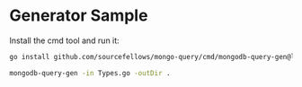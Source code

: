 # Generator Sample

Install the cmd tool and run it:

```bash
go install github.com/sourcefellows/mongo-query/cmd/mongodb-query-gen@latest

mongodb-query-gen -in Types.go -outDir .
```